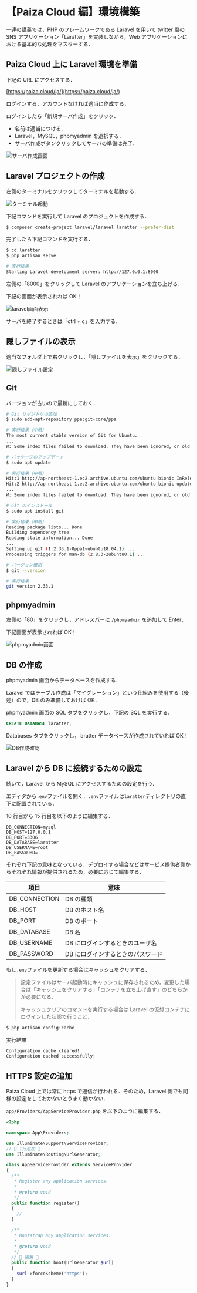 # 【Paiza Cloud 編】環境構築

一連の講義では，PHP のフレームワークである Laravel を用いて twitter 風の SNS アプリケーション「Laratter」を実装しながら，Web アプリケーションにおける基本的な処理をマスターする．

## Paiza Cloud 上に Laravel 環境を準備

下記の URL にアクセスする．

[https://paiza.cloud/ja/](https://paiza.cloud/ja/)

ログインする．アカウントなければ適当に作成する．

ログインしたら「新規サーバ作成」をクリック．

- 名前は適当につける．
- Laravel，MySQL，phpmyadmin を選択する．
- サーバ作成ボタンクリックしてサーバの準備は完了．

![サーバ作成画面](./img/laravel_paiza_setup_create_server.png)

## Laravel プロジェクトの作成

左側のターミナルをクリックしてターミナルを起動する．

![ターミナル起動](./img/laravel_paiza_setup_start_terminal.png)

下記コマンドを実行して Laravel のプロジェクトを作成する．

```bash
$ composer create-project laravel/laravel laratter --prefer-dist
```

完了したら下記コマンドを実行する．

```bash
$ cd laratter
$ php artisan serve

# 実行結果
Starting Laravel development server: http://127.0.0.1:8000

```

左側の「8000」をクリックして Laravel のアプリケーションを立ち上げる．

下記の画面が表示されれば OK！

![laravel画面表示](./img/laravel_paiza_setup_start_laravel.png)

サーバを終了するときは「ctrl + c」を入力する．

## 隠しファイルの表示

適当なフォルダ上で右クリックし，「隠しファイルを表示」をクリックする．

![隠しファイル設定](./img/laravel_paiza_setup_show_hidden_files.png)

## Git

バージョンが古いので最新にしておく．

```bash
# Git リポジトリの追加
$ sudo add-apt-repository ppa:git-core/ppa

# 実行結果（中略）
The most current stable version of Git for Ubuntu.
...
W: Some index files failed to download. They have been ignored, or old ones used instead.

# パッケージのアップデート
$ sudo apt update

# 実行結果（中略）
Hit:1 http://ap-northeast-1.ec2.archive.ubuntu.com/ubuntu bionic InRelease
Hit:2 http://ap-northeast-1.ec2.archive.ubuntu.com/ubuntu bionic-updates InRelease
...
W: Some index files failed to download. They have been ignored, or old ones used instead.

# Git のインストール
$ sudo apt install git

# 実行結果（中略）
Reading package lists... Done
Building dependency tree
Reading state information... Done
...
Setting up git (1:2.33.1-0ppa1~ubuntu18.04.1) ...
Processing triggers for man-db (2.8.3-2ubuntu0.1) ...

# バージョン確認
$ git --version

# 実行結果
git version 2.33.1

```

## phpmyadmin

左側の「80」をクリックし，アドレスバーに `/phpmyadmin` を追加して Enter．

下記画面が表示されれば OK！

![phpmyadmin画面](./img/laravel_paiza_setup_phpmyadmin.png)

## DB の作成

phpmyadmin 画面からデータベースを作成する．

Laravel ではテーブル作成は「マイグレーション」という仕組みを使用する（後述）ので，DB のみ準備しておけば OK．

phpmyadmin 画面の SQL タブをクリックし，下記の SQL を実行する．

```sql
CREATE DATABASE laratter;
```

Databases タブをクリックし，laratter データベースが作成されていれば OK！

![DB作成確認](./img/laravel_paiza_setup_create_database.png)

## Laravel から DB に接続するための設定

続いて，Laravel から MySQL にアクセスするための設定を行う．

エディタから`.env`ファイルを開く．`.env`ファイルは`laratter`ディレクトリの直下に配置されている．

10 行目から 15 行目を以下のように編集する．

```env
DB_CONNECTION=mysql
DB_HOST=127.0.0.1
DB_PORT=3306
DB_DATABASE=laratter
DB_USERNAME=root
DB_PASSWORD=

```

それぞれ下記の意味となっている．デプロイする場合などはサービス提供者側からそれぞれ情報が提供されるため，必要に応じて編集する．

| 項目          | 意味                              |
| ------------- | --------------------------------- |
| DB_CONNECTION | DB の種類                         |
| DB_HOST       | DB のホスト名                     |
| DB_PORT       | DB のポート                       |
| DB_DATABASE   | DB 名                             |
| DB_USERNAME   | DB にログインするときのユーザ名   |
| DB_PASSWORD   | DB にログインするときのパスワード |

もし`.env`ファイルを更新する場合はキャッシュをクリアする．

> 設定ファイルはサーバ起動時にキャッシュに保存されるため，変更した場合は「キャッシュをクリアする」「コンテナを立ち上げ直す」のどちらかが必要になる．
>
> キャッシュクリアのコマンドを実行する場合は Laravel の仮想コンテナにログインした状態で行うこと．

```bash
$ php artisan config:cache
```

実行結果

```bash
Configuration cache cleared!
Configuration cached successfully!
```

## HTTPS 設定の追加

Paiza Cloud 上では常に https で通信が行われる．そのため，Laravel 側でも同様の設定をしておかないとうまく動かない．

`app/Providers/AppServiceProvider.php` を以下のように編集する．

```php
<?php

namespace App\Providers;

use Illuminate\Support\ServiceProvider;
// 🔽 1行追加 🔽
use Illuminate\Routing\UrlGenerator;

class AppServiceProvider extends ServiceProvider
{
  /**
   * Register any application services.
   *
   * @return void
   */
  public function register()
  {
    //
  }

  /**
   * Bootstrap any application services.
   *
   * @return void
   */
  // 🔽 編集 🔽
  public function boot(UrlGenerator $url)
  {
    $url->forceScheme('https');
  }
}

```
